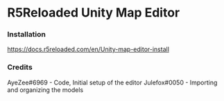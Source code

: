 # R5Reloaded Unity Map Editor

### Installation
https://docs.r5reloaded.com/en/Unity-map-editor-install

### Credits

AyeZee#6969 - Code, Initial setup of the editor
Julefox#0050 - Importing and organizing the models
